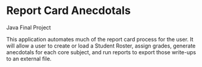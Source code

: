 # Report Card Anecdotals
Java Final Project

This application automates much of the report card process for the user. It will allow a user to create or load a Student Roster, assign grades, generate anecdotals for each core subject, and run reports to export those write-ups to an external file.
